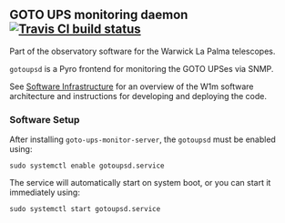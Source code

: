 ## GOTO UPS monitoring daemon [![Travis CI build status](https://travis-ci.org/warwick-one-metre/gotoupsd.svg?branch=master)](https://travis-ci.org/warwick-one-metre/gotoupsd)

Part of the observatory software for the Warwick La Palma telescopes.

`gotoupsd` is a Pyro frontend for monitoring the GOTO UPSes via SNMP.

See [Software Infrastructure](https://github.com/warwick-one-metre/docs/wiki/Software-Infrastructure) for an overview of the W1m software architecture and instructions for developing and deploying the code.

### Software Setup

After installing `goto-ups-monitor-server`, the `gotoupsd` must be enabled using:
```
sudo systemctl enable gotoupsd.service
```

The service will automatically start on system boot, or you can start it immediately using:
```
sudo systemctl start gotoupsd.service
```
